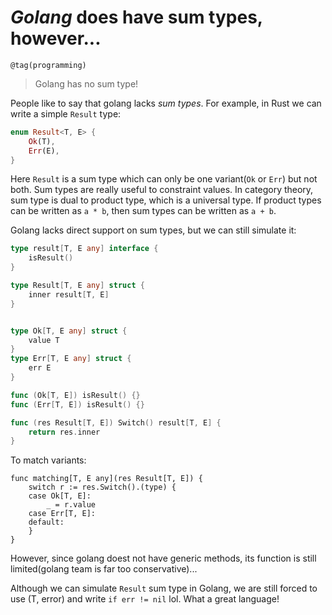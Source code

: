 # *Golang* does have sum types, however...
```
@tag(programming)
```

> Golang has no sum type!

People like to say that golang lacks *sum types*.
For example, in Rust we can write a simple `Result` type:

```rust
enum Result<T, E> {
    Ok(T),
    Err(E),
}
```

Here `Result` is a sum type which can only be one variant(`Ok` or `Err`) but not both.
Sum types are really useful to constraint values. In category theory, sum type is dual to product type, which is a universal type. If product types can be written as `a * b`, then sum types can be written as `a + b`.

Golang lacks direct support on sum types, but we can still simulate it:

```go
type result[T, E any] interface {
    isResult()
}

type Result[T, E any] struct {
    inner result[T, E]
}


type Ok[T, E any] struct {
    value T
}
type Err[T, E any] struct {
    err E
}

func (Ok[T, E]) isResult() {}
func (Err[T, E]) isResult() {}

func (res Result[T, E]) Switch() result[T, E] {
    return res.inner
}
```

To match variants:

```golang
func matching[T, E any](res Result[T, E]) {
    switch r := res.Switch().(type) {
    case Ok[T, E]:
        _ = r.value
    case Err[T, E]:
    default:
    }
}
```

However, since golang doest not have generic methods, its function is still limited(golang team is far too conservative)...

Although we can simulate `Result` sum type in Golang, we are still forced to use (T, error) and write `if err != nil` lol. What a great language!